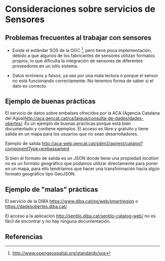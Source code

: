 # Consideraciones sobre servicios de Sensores

## Problemas frecuentes al trabajar con sensores

- Existe el estándar SOS de la OGC [^1], pero tiene poca implementación, debido a que algunos de los fabricantes de sensores utilizan formatos propios, lo que dificulta la integración de sensores de diferentes proveedores en un sólo sistema.

- Datos erróneos y falsos, ya sea por una mala lectura ó porque el sensor no está funcionando correctamente. No tenemos forma de saber si el dato es correcto.

## Ejemplo de buenas prácticas

El servicio de datos sobre embalses ofrecidos por la ACA (Agencia Catalana del Agua)http://aca.gencat.cat/ca/laigua/consulta-de-dades/dades-obertes/. Es un ejemplo de buenas prácticas porque está bien documentado y contiene ejemplos. El acceso es libre y gratuito y tiene salida en un mapa para los usuarios que no sean desarrolladores.

Ejemplo de salida http://aca-web.gencat.cat/sdim2/apirest/catalog?componentType=embassament

Si bien el formato de salida es un JSON donde tiene una propiedad *location* no es un formato geográfico que podamos utilizar directamente para poner en un mapa, para ello tendríamos que hacer una transformación hacia algún formato geográfico tipo GeoJSON.

## Ejemplo de "malas" prácticas

El servicio de la DIBA https://www.diba.cat/es/web/smartregion o https://dadesobertes.diba.cat/.

El acceso a la aplicación http://sentilo.diba.cat/sentilo-catalog-web/ no es fácil de encontrar y no hay ninguna documentación.

## Referencias

[^1]: http://www.opengeospatial.org/standards/sos

